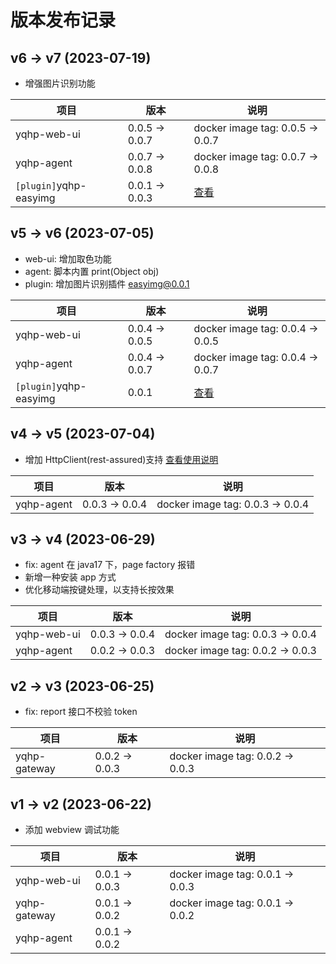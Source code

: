 # 版本发布记录

## v6 -> v7 (2023-07-19)

- 增强图片识别功能

| 项目                   | 版本           | 说明                             |
| ---------------------- | -------------- | -------------------------------- |
| yqhp-web-ui            | 0.0.5 -> 0.0.7 | docker image tag: 0.0.5 -> 0.0.7 |
| yqhp-agent             | 0.0.7 -> 0.0.8 | docker image tag: 0.0.7 -> 0.0.8 |
| `[plugin]`yqhp-easyimg | 0.0.1 -> 0.0.3 | [查看](/guide/plugins#插件列表)  |

## v5 -> v6 (2023-07-05)

- web-ui: 增加取色功能
- agent: 脚本内置 print(Object obj)
- plugin: 增加图片识别插件 easyimg@0.0.1

| 项目                   | 版本           | 说明                             |
| ---------------------- | -------------- | -------------------------------- |
| yqhp-web-ui            | 0.0.4 -> 0.0.5 | docker image tag: 0.0.4 -> 0.0.5 |
| yqhp-agent             | 0.0.4 -> 0.0.7 | docker image tag: 0.0.4 -> 0.0.7 |
| `[plugin]`yqhp-easyimg | 0.0.1          | [查看](/guide/plugins)           |

## v4 -> v5 (2023-07-04)

- 增加 HttpClient(rest-assured)支持 [查看使用说明](/guide/rest-assured)

| 项目       | 版本           | 说明                             |
| ---------- | -------------- | -------------------------------- |
| yqhp-agent | 0.0.3 -> 0.0.4 | docker image tag: 0.0.3 -> 0.0.4 |

## v3 -> v4 (2023-06-29)

- fix: agent 在 java17 下，page factory 报错
- 新增一种安装 app 方式
- 优化移动端按键处理，以支持长按效果

| 项目        | 版本           | 说明                             |
| ----------- | -------------- | -------------------------------- |
| yqhp-web-ui | 0.0.3 -> 0.0.4 | docker image tag: 0.0.3 -> 0.0.4 |
| yqhp-agent  | 0.0.2 -> 0.0.3 | docker image tag: 0.0.2 -> 0.0.3 |

## v2 -> v3 (2023-06-25)

- fix: report 接口不校验 token

| 项目         | 版本           | 说明                             |
| ------------ | -------------- | -------------------------------- |
| yqhp-gateway | 0.0.2 -> 0.0.3 | docker image tag: 0.0.2 -> 0.0.3 |

## v1 -> v2 (2023-06-22)

- 添加 webview 调试功能

| 项目         | 版本           | 说明                             |
| ------------ | -------------- | -------------------------------- |
| yqhp-web-ui  | 0.0.1 -> 0.0.3 | docker image tag: 0.0.1 -> 0.0.3 |
| yqhp-gateway | 0.0.1 -> 0.0.2 | docker image tag: 0.0.1 -> 0.0.2 |
| yqhp-agent   | 0.0.1 -> 0.0.2 |                                  |
